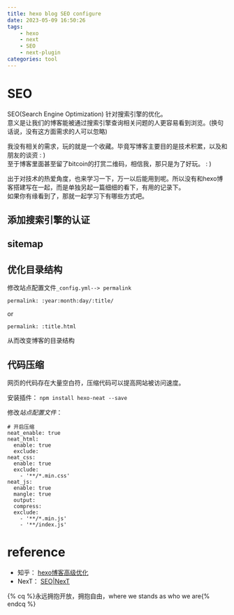 ```yaml
---
title: hexo blog SEO configure
date: 2023-05-09 16:50:26
tags: 
	- hexo
	- next
	- SEO
	- next-plugin
categories: tool
---
```




# SEO

SEO(Search Engine Optimization) 针对搜索引擎的优化。  
意义是让我们的博客能被通过搜索引擎查询相关问题的人更容易看到浏览。(换句话说，没有这方面需求的人可以忽略)  

我没有相关的需求，玩的就是一个收藏。毕竟写博客主要目的是技术积累，以及和朋友的谈资  : )  
至于博客里面甚至留了bitcoin的打赏二维码，相信我，那只是为了好玩。 : )  

出于对技术的热爱角度，也来学习一下，万一以后能用到呢。所以没有和hexo博客搭建写在一起，而是单独另起一篇细细的看下，有用的记录下。  
如果你有缘看到了，那就一起学习下有哪些方式吧。

## 添加搜索引擎的认证

## sitemap

## 优化目录结构

修改站点配置文件`_config.yml--> permalink`
```
permalink: :year:month:day/:title/
```
or
```
permalink: :title.html
```
从而改变博客的目录结构
## 代码压缩
网页的代码存在大量空白符，压缩代码可以提高网站被访问速度。

安装插件： `npm install hexo-neat --save`  

修改*站点配置文件*：
```
# 开启压缩
neat_enable: true
neat_html:
  enable: true
  exclude:
neat_css:
  enable: true
  exclude:
    - '**/*.min.css'
neat_js:
  enable: true
  mangle: true
  output:
  compress:
  exclude:
    - '**/*.min.js'
    - '**/index.js'
```

# **reference**

- 知乎： [hexo博客高级优化](https://zhuanlan.zhihu.com/p/344927945)  
- NexT： [SEO|NexT](https://theme-next.js.org/docs/theme-settings/seo)


{% cq %}永远拥抱开放，拥抱自由，where we stands as who we are{% endcq %}